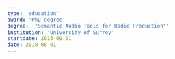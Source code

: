 ```yaml
---
type: 'education'
award: 'PhD degree'
degree: '"Semantic Audio Tools for Radio Production"'
institution: 'University of Surrey'
startdate: 2013-09-01
date: 2018-08-01
---
```

